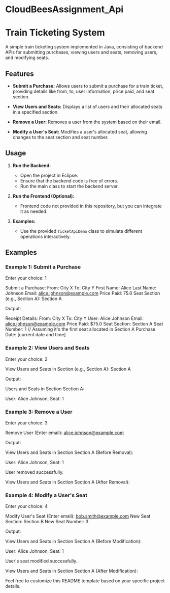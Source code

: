 # CloudBeesAssignment_Api
# Train Ticketing System

A simple train ticketing system implemented in Java, consisting of backend APIs for submitting purchases, viewing users and seats, removing users, and modifying seats.

## Features

- **Submit a Purchase:** Allows users to submit a purchase for a train ticket, providing details like from, to, user information, price paid, and seat section.

- **View Users and Seats:** Displays a list of users and their allocated seats in a specified section.

- **Remove a User:** Removes a user from the system based on their email.

- **Modify a User's Seat:** Modifies a user's allocated seat, allowing changes to the seat section and seat number.

## Usage

1. **Run the Backend:**
   - Open the project in Eclipse.
   - Ensure that the backend code is free of errors.
   - Run the main class to start the backend server.

2. **Run the Frontend (Optional):**
   - Frontend code not provided in this repository, but you can integrate it as needed.

3. **Examples:**
   - Use the provided `TicketApiDemo` class to simulate different operations interactively.

## Examples

### Example 1: Submit a Purchase
Enter your choice: 1

Submit a Purchase:
From: City X
To: City Y
First Name: Alice
Last Name: Johnson
Email: alice.johnson@example.com
Price Paid: 75.0
Seat Section (e.g., Section A): Section A


Output:

Receipt Details:
From: City X
To: City Y
User: Alice Johnson
Email: alice.johnson@example.com
Price Paid: $75.0
Seat Section: Section A
Seat Number: 1 // Assuming it's the first seat allocated in Section A
Purchase Date: [current date and time]


### Example 2: View Users and Seats

Enter your choice: 2

View Users and Seats in Section (e.g., Section A): Section A

Output:

Users and Seats in Section Section A:

User: Alice Johnson, Seat: 1

### Example 3: Remove a User

Enter your choice: 3

Remove User (Enter email): alice.johnson@example.com

Output:

View Users and Seats in Section Section A (Before Removal):

User: Alice Johnson, Seat: 1

User removed successfully.

View Users and Seats in Section Section A (After Removal):

### Example 4: Modify a User's Seat

Enter your choice: 4

Modify User's Seat (Enter email): bob.smith@example.com
New Seat Section: Section B
New Seat Number: 3

Output:

View Users and Seats in Section Section A (Before Modification):

User: Alice Johnson, Seat: 1

User's seat modified successfully.

View Users and Seats in Section Section A (After Modification):

Feel free to customize this README template based on your specific project details.


